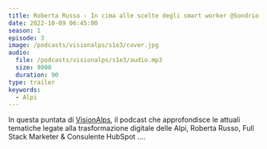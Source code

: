 ```yaml
---
title: Roberta Russo - In cima alle scelte degli smart worker @Sondrio
date: 2022-10-09 06:45:00
season: 1
episode: 3
image: /podcasts/visionalps/s1e3/cover.jpg
audio:
  file: /podcasts/visionalps/s1e3/audio.mp3
  size: 9000
  duration: 90
type: trailer
keywords:
  - Alpi
---
```


In questa puntata di [VisionAlps](https://www.visionalps.com/), il podcast che approfondisce le attuali tematiche legate alla trasformazione digitale delle Alpi, Roberta Russo, Full Stack Marketer & Consulente HubSpot ....